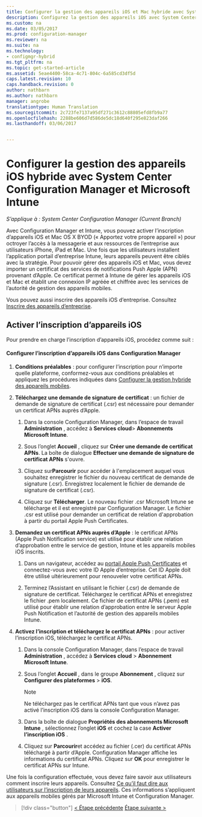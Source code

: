 ```yaml
---
title: Configurer la gestion des appareils iOS et Mac hybride avec System Center Configuration Manager et Microsoft Intune | Microsoft Docs
description: Configurez la gestion des appareils iOS avec System Center Configuration Manager et Microsoft Intune.
ms.custom: na
ms.date: 03/05/2017
ms.prod: configuration-manager
ms.reviewer: na
ms.suite: na
ms.technology:
- configmgr-hybrid
ms.tgt_pltfrm: na
ms.topic: get-started-article
ms.assetid: 5eae4400-58ca-4c71-804c-6a585cd3df5d
caps.latest.revision: 10
caps.handback.revision: 0
author: nathbarn
ms.author: nathbarn
manager: angrobe
translationtype: Human Translation
ms.sourcegitcommit: 2c723fe7137a95df271c3612c88805efd8fb9a77
ms.openlocfilehash: 2288be606d7d586de5dc18d640f295e823daf266
ms.lasthandoff: 03/06/2017


---
```

# <a name="set-up-ios-hybrid-device-management-with-system-center-configuration-manager-and-microsoft-intune"></a>Configurer la gestion des appareils iOS hybride avec System Center Configuration Manager et Microsoft Intune

*S’applique à : System Center Configuration Manager (Current Branch)*

Avec Configuration Manager et Intune, vous pouvez activer l’inscription d’appareils iOS et Mac OS X BYOD (« Apportez votre propre appareil ») pour octroyer l’accès à la messagerie et aux ressources de l’entreprise aux utilisateurs iPhone, iPad et Mac. Une fois que les utilisateurs installent l’application portail d’entreprise Intune, leurs appareils peuvent être ciblés avec la stratégie. Pour pouvoir gérer des appareils iOS et Mac, vous devez importer un certificat des services de notifications Push Apple (APN) provenant d’Apple. Ce certificat permet à Intune de gérer les appareils iOS et Mac et établit une connexion IP agréée et chiffrée avec les services de l’autorité de gestion des appareils mobiles.  

 Vous pouvez aussi inscrire des appareils iOS d’entreprise.  Consultez [Inscrire des appareils d’entreprise](enroll-company-owned-devices.md).  

## <a name="enable-ios-device-enrollment"></a>Activer l’inscription d’appareils iOS  
 Pour prendre en charge l’inscription d’appareils iOS, procédez comme suit :  

#### <a name="set-up-ios-device-enrollment-in-configuration-manager"></a>Configurer l’inscription d’appareils iOS dans Configuration Manager  

1.  **Conditions préalables** : pour configurer l’inscription pour n’importe quelle plateforme, conformez-vous aux conditions préalables et appliquez les procédures indiquées dans [Configurer la gestion hybride des appareils mobiles](setup-hybrid-mdm.md).    

2.  **Téléchargez une demande de signature de certificat** : un fichier de demande de signature de certificat (.csr) est nécessaire pour demander un certificat APNs auprès d’Apple.  

    1.  Dans la console Configuration Manager, dans l’espace de travail **Administration** , accédez à **Services cloud**> **Abonnements Microsoft Intune**.  

    2.  Sous l’onglet **Accueil** , cliquez sur **Créer une demande de certificat APNs**. La boîte de dialogue **Effectuer une demande de signature de certificat APNs** s'ouvre.  

    3.  Cliquez sur**Parcourir** pour accéder à l'emplacement auquel vous souhaitez enregistrer le fichier du nouveau certificat de demande de signature (.csr). Enregistrez localement le fichier de demande de signature de certificat (.csr).  

    4.  Cliquez sur **Télécharger**. Le nouveau fichier .csr Microsoft Intune se télécharge et il est enregistré par Configuration Manager. Le fichier .csr est utilisé pour demander un certificat de relation d'approbation à partir du portail Apple Push Certificates.  

3.  **Demandez un certificat APNs auprès d’Apple** : le certificat APNs (Apple Push Notification service) est utilisé pour établir une relation d’approbation entre le service de gestion, Intune et les appareils mobiles iOS inscrits.  

    1.  Dans un navigateur, accédez au [portail Apple Push Certificates](http://go.microsoft.com/fwlink/?LinkId=269844) et connectez-vous avec votre ID Apple d’entreprise. Cet ID Apple doit être utilisé ultérieurement pour renouveler votre certificat APNs.  

    2.  Terminez l’Assistant en utilisant le fichier (.csr) de demande de signature de certificat. Téléchargez le certificat APNs et enregistrez le fichier .pem localement. Ce fichier de certificat APNs (.pem) est utilisé pour établir une relation d’approbation entre le serveur Apple Push Notification et l’autorité de gestion des appareils mobiles Intune.  

4.  **Activez l’inscription et téléchargez le certificat APNs** : pour activer l’inscription iOS, téléchargez le certificat APNs.  

    1.  Dans la console Configuration Manager, dans l’espace de travail **Administration** , accédez à **Services cloud** > **Abonnement Microsoft Intune**.  

    2.  Sous l’onglet **Accueil** , dans le groupe **Abonnement** , cliquez sur **Configurer des plateformes** > **iOS**.  

        > [!NOTE]  
        >  Ne téléchargez pas le certificat APNs tant que vous n’avez pas activé l’inscription iOS dans la console Configuration Manager.  

    3.  Dans la boîte de dialogue **Propriétés des abonnements Microsoft Intune** , sélectionnez l’onglet **iOS** et cochez la case **Activer l’inscription iOS** .  

    4.  Cliquez sur **Parcourir**et accédez au fichier (.cer) du certificat APNs téléchargé à partir d’Apple. Configuration Manager affiche les informations du certificat APNs. Cliquez sur **OK** pour enregistrer le certificat APNs sur Intune.  

 Une fois la configuration effectuée, vous devez faire savoir aux utilisateurs comment inscrire leurs appareils. Consultez [Ce qu’il faut dire aux utilisateurs sur l’inscription de leurs appareils](https://docs.microsoft.com/intune/deploy-use/what-to-tell-your-end-users-about-using-microsoft-intune). Ces informations s’appliquent aux appareils mobiles gérés par Microsoft Intune et Configuration Manager.

> [!div class="button"]
[< Étape précédente](create-service-connection-point.md) [Étape suivante >](set-up-additional-management.md)

